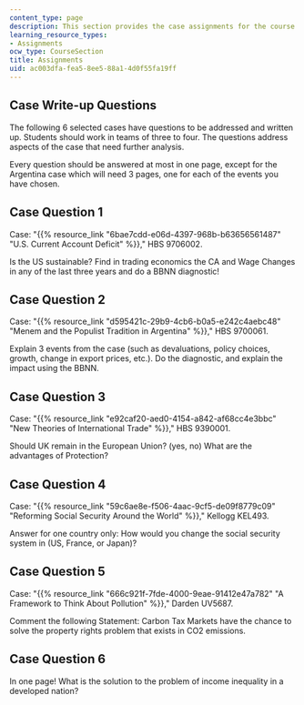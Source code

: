 ```yaml
---
content_type: page
description: This section provides the case assignments for the course.
learning_resource_types:
- Assignments
ocw_type: CourseSection
title: Assignments
uid: ac003dfa-fea5-8ee5-88a1-4d0f55fa19ff
---
```


Case Write-up Questions
-----------------------

The following 6 selected cases have questions to be addressed and written up. Students should work in teams of three to four. The questions address aspects of the case that need further analysis.

Every question should be answered at most in one page, except for the Argentina case which will need 3 pages, one for each of the events you have chosen.

Case Question 1
---------------

Case: "{{% resource_link "6bae7cdd-e06d-4397-968b-b63656561487" "U.S. Current Account Deficit" %}}," HBS 9706002.

Is the US sustainable? Find in trading economics the CA and Wage Changes in any of the last three years and do a BBNN diagnostic!

Case Question 2
---------------

Case: "{{% resource_link "d595421c-29b9-4cb6-b0a5-e242c4aebc48" "Menem and the Populist Tradition in Argentina" %}}," HBS 9700061.

Explain 3 events from the case (such as devaluations, policy choices, growth, change in export prices, etc.). Do the diagnostic, and explain the impact using the BBNN.

Case Question 3
---------------

Case: "{{% resource_link "e92caf20-aed0-4154-a842-af68cc4e3bbc" "New Theories of International Trade" %}}," HBS 9390001.

Should UK remain in the European Union? (yes, no) What are the advantages of Protection?

Case Question 4
---------------

Case: "{{% resource_link "59c6ae8e-f506-4aac-9cf5-de09f8779c09" "Reforming Social Security Around the World" %}}," Kellogg KEL493.

Answer for one country only: How would you change the social security system in (US, France, or Japan)?

Case Question 5
---------------

Case: "{{% resource_link "666c921f-7fde-4000-9eae-91412e47a782" "A Framework to Think About Pollution" %}}," Darden UV5687.

Comment the following Statement: Carbon Tax Markets have the chance to solve the property rights problem that exists in CO2 emissions.

Case Question 6
---------------

In one page! What is the solution to the problem of income inequality in a developed nation?